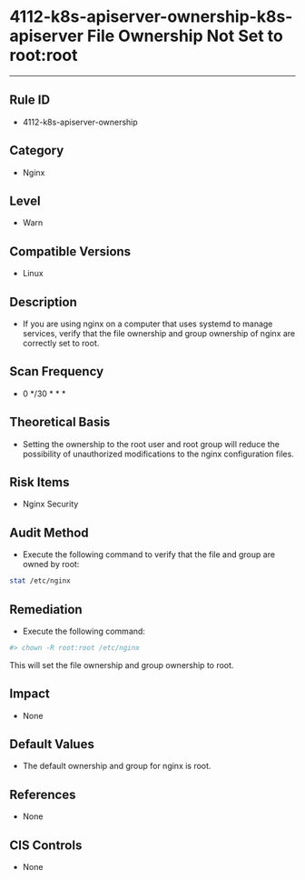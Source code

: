 # 4112-k8s-apiserver-ownership-k8s-apiserver File Ownership Not Set to root:root
---

## Rule ID

- 4112-k8s-apiserver-ownership


## Category

- Nginx


## Level

- Warn


## Compatible Versions

- Linux


## Description

- If you are using nginx on a computer that uses systemd to manage services, verify that the file ownership and group ownership of nginx are correctly set to root.


## Scan Frequency

- 0 */30 * * *


## Theoretical Basis

- Setting the ownership to the root user and root group will reduce the possibility of unauthorized modifications to the nginx configuration files.


## Risk Items

- Nginx Security


## Audit Method

- Execute the following command to verify that the file and group are owned by root:

```bash
stat /etc/nginx
```


## Remediation

- Execute the following command:
```bash
#> chown -R root:root /etc/nginx
```
This will set the file ownership and group ownership to root.


## Impact

- None


## Default Values

- The default ownership and group for nginx is root.


## References

- None


## CIS Controls

- None